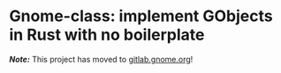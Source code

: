 # Gnome-class: implement GObjects in Rust with no boilerplate

***Note:*** This project has moved to
[gitlab.gnome.org](https://gitlab.gnome.org/federico/gnome-class/)!

